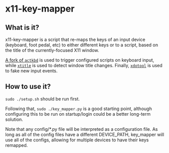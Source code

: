 # x11-key-mapper

## What is it?

x11-key-mapper is a script that re-maps the keys of an input device (keyboard,
foot pedal, etc) to either different keys or to a script, based on the title of
the currently-focused X11 window.

[A fork of `actkbd`](https://github.com/Khouderchah-Alex/actkbd) is used to
trigger configured scripts on keyboard input, while
[`xtitle`](https://github.com/baskerville/xtitle) is used to detect window title
changes. Finally, [`xdotool`](https://github.com/jordansissel/xdotool) is used
to fake new input events.

## How to use it?

`sudo ./setup.sh` should be run first.

Following that, `sudo ./key_mapper.py` is a good starting point, although
configuring this to be run on startup/login could be a better long-term
solution.

Note that any config/*.py file will be interpreted as a configuration
file. As long as all of the config files have a different DEVICE_PATH,
key_mapper will use all of the configs, allowing for multiple devices
to have their keys remapped.
